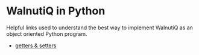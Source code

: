 # WalnutiQ in Python

Helpful links used to understand the best way to implement
WalnutiQ as an object oriented Python program.

- [getters & setters](http://tomayko.com/writings/getters-setters-fuxors)
